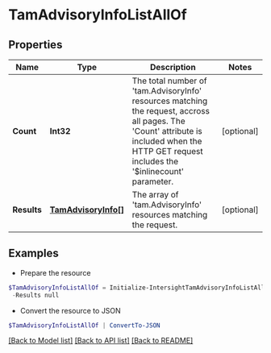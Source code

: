 # TamAdvisoryInfoListAllOf
## Properties

Name | Type | Description | Notes
------------ | ------------- | ------------- | -------------
**Count** | **Int32** | The total number of &#39;tam.AdvisoryInfo&#39; resources matching the request, accross all pages. The &#39;Count&#39; attribute is included when the HTTP GET request includes the &#39;$inlinecount&#39; parameter. | [optional] 
**Results** | [**TamAdvisoryInfo[]**](TamAdvisoryInfo.md) | The array of &#39;tam.AdvisoryInfo&#39; resources matching the request. | [optional] 

## Examples

- Prepare the resource
```powershell
$TamAdvisoryInfoListAllOf = Initialize-IntersightTamAdvisoryInfoListAllOf  -Count null `
 -Results null
```

- Convert the resource to JSON
```powershell
$TamAdvisoryInfoListAllOf | ConvertTo-JSON
```

[[Back to Model list]](../README.md#documentation-for-models) [[Back to API list]](../README.md#documentation-for-api-endpoints) [[Back to README]](../README.md)

